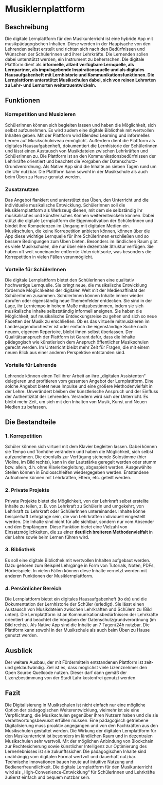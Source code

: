 # Musiklernplattform

## Beschreibung
Die digitale Lernplattform für den Musikunterricht ist eine hybride App mit musikpädagogischen Inhalten. Diese werden in der Hauptsache von den Lehrenden selbst erstellt und richten sich nach den Bedürfnissen und Wünschen der SchülerInnen und ihrer Lehrkräfte. Die Lernenden sollen dabei unterstützt werden, ein Instrument zu beherrschen. Die digitale Plattform dient als **informelle, allzeit verfügbare Lernquelle, als Lernpartner, als impulsgebende Inspirationsquelle und als digitales Hausaufgabenheft mit Lernhistorie und Kommunikationsfunktionen. Die Lernplattform unterstützt Musikschulen dabei, sich von reinen Lehrorten zu Lehr- und Lernorten weiterzuentwickeln.**

## Funktionen
### Korrepetition und Musizieren
SchülerInnen können sich begleiten lassen und haben die Möglichkeit, sich selbst aufzunehmen. Es wird zudem eine digitale Bibliothek mit wertvollen Inhalten geben. Mit der Plattform wird Blended Learning und informelles Lernen auf Musikschulniveau ermöglicht. Außerdem dient die Plattform als digitales Hausaufgabenheft, dokumentiert die Lernhistorie der SchülerInnen und lässt einen Austausch von Musikdateien zwischen Lehrkräften und SchülerInnen zu. Die Plattform ist an den Kommunikationsbedürfnissen der Lehrkräfte orientiert und beachtet die Vorgaben der Datenschutz-Grundverordnung. Als Native App sind die Inhalte an sieben Tagen rund um die Uhr nutzbar. Die Plattform kann sowohl in der Musikschule als auch beim Üben zu Hause genutzt werden.

### Zusatznutzen
Das Angebot flankiert und unterstützt das Üben, den Unterricht und die individuelle musikalische Entwicklung. SchülerInnen soll die Musiklernplattform als Werkzeug dienen, mit dem sie selbständig ihr musikalisches und künstlerisches Können weiterentwickeln können. Dabei stützt die digitale Lernplattform die Eigenmotivation der SchülerInnen und bindet ihre Kompetenzen im Umgang mit digitalen Medien ein. Musikschulen, die keine Korrepetition anbieten können, können über die App diese wichtige Lernquelle für ihre SchülerInnen erschließen und so bessere Bedingungen zum Üben bieten. Besonders im ländlichen Raum gibt es viele Musikschulen, die nur über eine dezentrale Struktur verfügen. Sie haben oft weit voneinander entfernte Unterrichtsorte, was besonders die Korrepetition in vielen Fällen verunmöglicht.

### Vorteile für SchülerInnen
Die digitale Lernplattform bietet den SchülerInnen eine qualitativ hochwertige Lernquelle. Sie bringt neue, die musikalische Entwicklung fördernde Möglichkeiten der digitalen Welt mit der Medienaffinität der SchülerInnen zusammen. SchülerInnen können Inhalte immer wieder abrufen oder eigenständig neue Themenfelder entdecken. Sie sind in der Lage, ihr Lerntempo in hohem Maße mitzubestimmen, indem sie sich musikalische Inhalte selbstständig informell aneignen. Sie haben die Möglichkeit, auf musikalische Entdeckungsreise zu gehen und sich so neue Facetten der Musik zu erschließen. Ob es das virtuelle mitmusizieren im Landesjugendorchester ist oder einfach die eigenständige Suche nach neuem, eigenem Repertoire, bleibt ihnen selbst überlassen. Der Qualitätsanspruch der Plattform ist Garant dafür, dass die Inhalte pädagogisch wie künstlerisch dem Anspruch öffentlicher Musikschulen gerecht werden. Im Unterricht bleibt mehr Zeit für Fragen, die mit einem neuen Blick aus einer anderen Perspektive entstanden sind.

### Vorteile für Lehrende
Lehrende können einen Teil ihrer Arbeit an ihre „digitalen Assistenten“ delegieren und profitieren vom gesamten Angebot der Lernplattform. Eine solche Angebot bietet neue Impulse und eine größere Methodenvielfalt in der Lehre. Unverändert bleiben der künstlerische Anspruch und der Einfluss der Authentizität der Lehrenden. Verändern wird sich der Unterricht. Es bleibt mehr Zeit, um sich mit den Inhalten von Musik, Kunst und Neuen Medien zu befassen.

## Die Bestandteile
### 1. Korrepetition
Schüler können sich virtuell mit dem Klavier begleiten lassen. Dabei können sie Tempo und Tonhöhe verändern und haben die Möglichkeit, sich selbst aufzunehmen. Die ebenfalls zur Verfügung stehende Solostimme (hier Violine, im Bild rechts), kann in der Lautstärke geregelt werden oder stumm bzw. allein, d.h. ohne Klavierbegleitung, abgespielt werden. Ausgewählte Stellen können in Endlosschleifen wiedergegeben werden. Entstandene Aufnahmen können mit Lehrkräften, Eltern, etc. geteilt werden.

### 2. Private Projekte
Private Projekte bietet die Möglichkeit, von der Lehrkraft selbst erstellte Inhalte zu teilen, z. B. von Lehrkraft zu SchülerIn und umgekehrt, von Lehrkraft zu Lehrkraft oder SchülerInnen untereinander. Inhalte könne beispielhaft Lehrgänge sein, die von Lehrkräften individuell eingestellt werden. Die Inhalte sind nicht für alle sichtbar, sondern nur vom Absender und den Empfängern. Diese Funktion bietet eine Vielzahl von Einsatzmöglichkeiten, die zu einer **deutlich breiteren Methodenvielfalt** in der Lehre sowie beim Lernen führen wird.

### 3. Bibliothek
Es soll eine digitale Bibliothek mit wertvollen Inhalten aufgebaut werden. Dazu gehören zum Beispiel Lehrgänge in Form von Tutorials, Noten, PDFs, Hörbeispiele. In vielen Fällen können diese Inhalte vernetzt werden mit anderen Funktionen der Musiklernplattform.

### 4. Persönlicher Bereich
Die Lernplattform bietet ein digitales Hausaufgabenheft (to do) und die Dokumentation der Lernhistorie der Schüler (erledigt). Sie lässt einen Austausch von Musikdateien zwischen Lehrkräften und Schülern zu (Bild unten).
Die Lernplattform ist an Kommunikationsbedürfnissen der Lehrkräfte orientiert und beachtet die Vorgaben der Datenschutzgrundverordnung (im Bild rechts). Als Native App sind die Inhalte an 7 Tagen/24h nutzbar. Die Plattform kann sowohl in der Musikschule als auch beim Üben zu Hause genutzt werden.

## Ausblick
Der weitere Ausbau, der mit Fördermitteln entstandenen Plattform ist zeit- und geldaufwändig. Ziel ist es, dass möglichst viele Lizenznehmer den Open Source Quellcode nutzen. Dieser darf dann gemäß der Lizenzbestimmung von der Stadt Lahr kostenfrei genutzt werden.

## Fazit
Die Digitalisierung in Musikschulen ist nicht einfach nur eine mögliche Option der pädagogischen Weiterentwicklung, vielmehr ist sie eine Verpflichtung, die Musikschulen gegenüber ihren Nutzern haben und die sie verantwortungsbewusst erfüllen müssen. Eine pädagogisch getriebene Digitalisierung muss proaktiv angegangen und von den Fachkräften aus den Musikschulen gestaltet werden.
Die Wirkung der digitalen Lernplattform für den Musikunterricht ist besonders im ländlichen Raum und in dezentralen Musikschulen sehr wertvoll. Mit der möglichen Anbindung von Blockchain zur Rechtesicherung sowie künstlicher Intelligenz zur Optimierung des Lernerlebnisses ist sie zukunftssicher. Die pädagogischen Inhalte sind unabhängig vom digitalen Format wertvoll und dauerhaft nutzbar. Technische Innovationen bauen heute auf intuitive Nutzung und Bedienerfreundlichkeit. Die digitale Lernplattform für den Musikunterricht wird als „High-Convenience-Entwicklung“ für SchülerInnen und Lehrkräfte äußerst einfach und bequem nutzbar sein.
